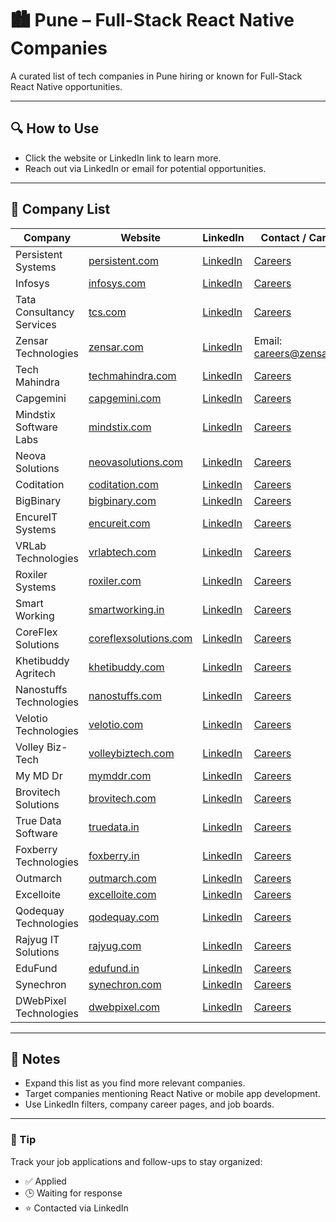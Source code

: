# 🏙️ Pune – Full-Stack React Native Companies

A curated list of tech companies in Pune hiring or known for Full-Stack React Native opportunities.

---

## 🔍 How to Use

- Click the website or LinkedIn link to learn more.
- Reach out via LinkedIn or email for potential opportunities.

---

## 🧭 Company List

| Company                   | Website                                         | LinkedIn                                                                 | Contact / Careers                                         |
|---------------------------|-------------------------------------------------|--------------------------------------------------------------------------|-----------------------------------------------------------|
| Persistent Systems        | [persistent.com](https://www.persistent.com)   | [LinkedIn](https://www.linkedin.com/company/persistent-systems/)         | [Careers](https://www.persistent.com/careers/)            |
| Infosys                   | [infosys.com](https://www.infosys.com)         | [LinkedIn](https://www.linkedin.com/company/infosys/)                    | [Careers](https://www.infosys.com/careers/)               |
| Tata Consultancy Services | [tcs.com](https://www.tcs.com)                 | [LinkedIn](https://www.linkedin.com/company/tata-consultancy-services/)  | [Careers](https://www.tcs.com/careers)                    |
| Zensar Technologies       | [zensar.com](https://www.zensar.com)           | [LinkedIn](https://www.linkedin.com/company/zensar-technologies/)        | Email: careers@zensar.com                                 |
| Tech Mahindra             | [techmahindra.com](https://www.techmahindra.com) | [LinkedIn](https://www.linkedin.com/company/tech-mahindra/)             | [Careers](https://careers.techmahindra.com/)              |
| Capgemini                 | [capgemini.com](https://www.capgemini.com)     | [LinkedIn](https://www.linkedin.com/company/capgemini/)                  | [Careers](https://www.capgemini.com/careers/)             |
| Mindstix Software Labs    | [mindstix.com](https://www.mindstix.com)       | [LinkedIn](https://www.linkedin.com/company/mindstix-software-labs/)     | [Careers](https://www.mindstix.com/careers/)              |
| Neova Solutions           | [neovasolutions.com](https://www.neovasolutions.com) | [LinkedIn](https://www.linkedin.com/company/neova-solutions/)           | [Careers](https://www.neovasolutions.com/careers/)        |
| Coditation                | [coditation.com](https://www.coditation.com)   | [LinkedIn](https://www.linkedin.com/company/coditation/)                 | [Careers](https://www.coditation.com/careers/)            |
| BigBinary                 | [bigbinary.com](https://www.bigbinary.com)     | [LinkedIn](https://www.linkedin.com/company/bigbinary/)                  | [Careers](https://www.bigbinary.com/careers)              |
| EncureIT Systems          | [encureit.com](https://www.encureit.com)       | [LinkedIn](https://www.linkedin.com/company/encureit-systems/)           | [Careers](https://www.encureit.com/careers)               |
| VRLab Technologies        | [vrlabtech.com](https://www.vrlabtech.com)     | [LinkedIn](https://www.linkedin.com/company/vrlab-technologies/)         | [Careers](https://www.vrlabtech.com/careers)              |
| Roxiler Systems           | [roxiler.com](https://www.roxiler.com)         | [LinkedIn](https://www.linkedin.com/company/roxiler-systems/)            | [Careers](https://www.roxiler.com/careers)                |
| Smart Working             | [smartworking.in](https://www.smartworking.in) | [LinkedIn](https://www.linkedin.com/company/smart-working/)              | [Careers](https://www.smartworking.in/careers)            |
| CoreFlex Solutions        | [coreflexsolutions.com](https://www.coreflexsolutions.com) | [LinkedIn](https://www.linkedin.com/company/coreflex-solutions/) | [Careers](https://www.coreflexsolutions.com/careers)      |
| Khetibuddy Agritech       | [khetibuddy.com](https://www.khetibuddy.com)   | [LinkedIn](https://www.linkedin.com/company/khetibuddy/)                 | [Careers](https://www.khetibuddy.com/careers)             |
| Nanostuffs Technologies   | [nanostuffs.com](https://www.nanostuffs.com)   | [LinkedIn](https://www.linkedin.com/company/nanostuffs-technologies/)    | [Careers](https://www.nanostuffs.com/careers)             |
| Velotio Technologies      | [velotio.com](https://www.velotio.com)         | [LinkedIn](https://www.linkedin.com/company/velotio-technologies/)       | [Careers](https://www.velotio.com/careers)                |
| Volley Biz-Tech           | [volleybiztech.com](https://www.volleybiztech.com) | [LinkedIn](https://www.linkedin.com/company/volley-biz-tech/)          | [Careers](https://www.volleybiztech.com/careers)          |
| My MD Dr                  | [mymddr.com](https://www.mymddr.com)           | [LinkedIn](https://www.linkedin.com/company/my-md-dr/)                   | [Careers](https://www.mymddr.com/careers)                 |
| Brovitech Solutions       | [brovitech.com](https://www.brovitech.com)     | [LinkedIn](https://www.linkedin.com/company/brovitech-solutions/)        | [Careers](https://www.brovitech.com/careers)              |
| True Data Software        | [truedata.in](https://www.truedata.in)         | [LinkedIn](https://www.linkedin.com/company/true-data-software/)         | [Careers](https://www.truedata.in/careers)                |
| Foxberry Technologies     | [foxberry.in](https://www.foxberry.in)         | [LinkedIn](https://www.linkedin.com/company/foxberry-technologies/)      | [Careers](https://www.foxberry.in/careers)                |
| Outmarch                  | [outmarch.com](https://www.outmarch.com)       | [LinkedIn](https://www.linkedin.com/company/outmarch/)                   | [Careers](https://www.outmarch.com/careers)               |
| Excelloite                | [excelloite.com](https://www.excelloite.com)   | [LinkedIn](https://www.linkedin.com/company/excelloite/)                 | [Careers](https://www.excelloite.com/careers)             |
| Qodequay Technologies     | [qodequay.com](https://www.qodequay.com)       | [LinkedIn](https://www.linkedin.com/company/qodequay-technologies/)      | [Careers](https://www.qodequay.com/careers)               |
| Rajyug IT Solutions       | [rajyug.com](https://www.rajyug.com)           | [LinkedIn](https://www.linkedin.com/company/rajyug-it-solutions/)        | [Careers](https://www.rajyug.com/careers)                 |
| EduFund                   | [edufund.in](https://www.edufund.in)           | [LinkedIn](https://www.linkedin.com/company/edufund/)                    | [Careers](https://www.edufund.in/careers)                 |
| Synechron                 | [synechron.com](https://www.synechron.com)     | [LinkedIn](https://www.linkedin.com/company/synechron/)                  | [Careers](https://www.synechron.com/careers)              |
| DWebPixel Technologies    | [dwebpixel.com](https://www.dwebpixel.com)     | [LinkedIn](https://www.linkedin.com/company/dwebpixel-technologies/)     | [Careers](https://www.dwebpixel.com/careers)              |

---

## 📌 Notes

- Expand this list as you find more relevant companies.
- Target companies mentioning React Native or mobile app development.
- Use LinkedIn filters, company career pages, and job boards.

---

### 🧠 Tip

Track your job applications and follow-ups to stay organized:
- ✅ Applied
- 🕒 Waiting for response
- ⭐ Contacted via LinkedIn
